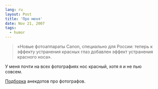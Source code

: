 ```yaml
---
lang: ru
layout: Post
title: 'Про меня'
date: Nov 21, 2007
tags:
  - humor
---
```


> «Новые фотоаппараты Canon, специально для России: теперь к эффекту устранения красных глаз добавлен эффект устранения красного носа».

У меня почти на всех фотографиях нос красный, хотя я и не пью совсем.

[Подборка](http://malenko.livejournal.com/11202.html) анекдотов про фотографов.
